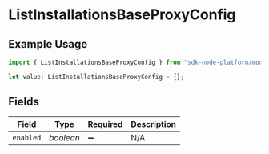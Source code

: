 # ListInstallationsBaseProxyConfig

## Example Usage

```typescript
import { ListInstallationsBaseProxyConfig } from "sdk-node-platform/models/operations";

let value: ListInstallationsBaseProxyConfig = {};
```

## Fields

| Field              | Type               | Required           | Description        |
| ------------------ | ------------------ | ------------------ | ------------------ |
| `enabled`          | *boolean*          | :heavy_minus_sign: | N/A                |